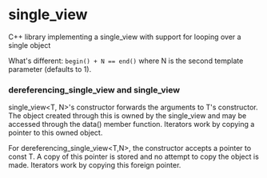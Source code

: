 # single_view
C++ library implementing a single_view with support for looping over a single object

What's different: `begin() + N == end()` where N is the second template parameter (defaults to 1).

### dereferencing_single_view and single_view
single_view<T, N>'s constructor forwards the arguments to T's constructor. The object created through this is owned by the single_view and may be accessed through the data() member function. Iterators work by copying a pointer to this owned object.

For dereferencing_single_view<T,N>, the constructor accepts a pointer to const T. A copy of this pointer is stored and no attempt to copy the object is made. Iterators work by copying this foreign pointer.
